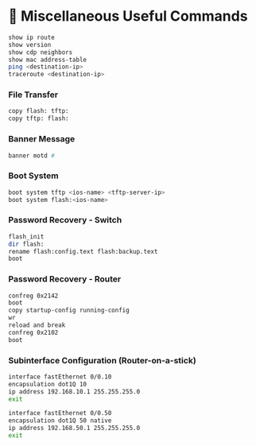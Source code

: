 # 🧰 Miscellaneous Useful Commands

```bash
show ip route
show version
show cdp neighbors
show mac address-table
ping <destination-ip>
traceroute <destination-ip>
````

### File Transfer

```bash
copy flash: tftp:
copy tftp: flash:
```

### Banner Message

```bash
banner motd #
```

### Boot System

```bash
boot system tftp <ios-name> <tftp-server-ip>
boot system flash:<ios-name>
```

### Password Recovery - Switch

```bash
flash_init
dir flash:
rename flash:config.text flash:backup.text
boot
```

### Password Recovery - Router

```bash
confreg 0x2142
boot
copy startup-config running-config
wr
reload and break
confreg 0x2102
boot
```

### Subinterface Configuration (Router-on-a-stick)

```bash
interface fastEthernet 0/0.10
encapsulation dot1Q 10
ip address 192.168.10.1 255.255.255.0
exit
```

```bash
interface fastEthernet 0/0.50
encapsulation dot1Q 50 native
ip address 192.168.50.1 255.255.255.0
exit
```
